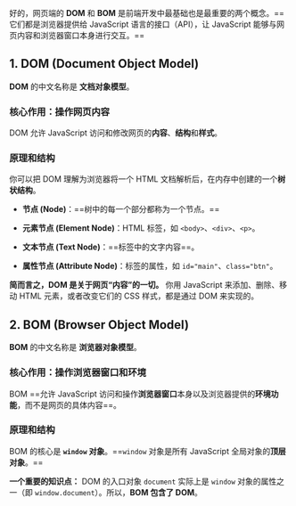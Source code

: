 好的，网页端的 **DOM** 和 **BOM** 是前端开发中最基础也是最重要的两个概念。==它们都是浏览器提供给 JavaScript 语言的接口（API），让 JavaScript 能够与网页内容和浏览器窗口本身进行交互。==

## 1. DOM (Document Object Model)

**DOM** 的中文名称是 **文档对象模型**。

### 核心作用：操作网页内容

DOM 允许 JavaScript 访问和修改网页的**内容**、**结构**和**样式**。

### 原理和结构

你可以把 DOM 理解为浏览器将一个 HTML 文档解析后，在内存中创建的一个**树状结构**。

- **节点 (Node)**：==树中的每一个部分都称为一个节点。==
    
- **元素节点 (Element Node)**：HTML 标签，如 `<body>`、`<div>`、`<p>`。
    
- **文本节点 (Text Node)**：==标签中的文字内容==。
    
- **属性节点 (Attribute Node)**：标签的属性，如 `id="main"`、`class="btn"`。

**简而言之，DOM 是关于网页“内容”的一切。** 你用 JavaScript 来添加、删除、移动 HTML 元素，或者改变它们的 CSS 样式，都是通过 DOM 来实现的。

## 2. BOM (Browser Object Model)

**BOM** 的中文名称是 **浏览器对象模型**。

### 核心作用：操作浏览器窗口和环境

BOM ==允许 JavaScript 访问和操作**浏览器窗口**本身以及浏览器提供的**环境功能**，而不是网页的具体内容==。

### 原理和结构

BOM 的核心是 **`window` 对象**。==`window` 对象是所有 JavaScript 全局对象的**顶层对象**。==

**一个重要的知识点：** DOM 的入口对象 `document` 实际上是 `window` 对象的属性之一（即 `window.document`）。所以，**BOM 包含了 DOM**。